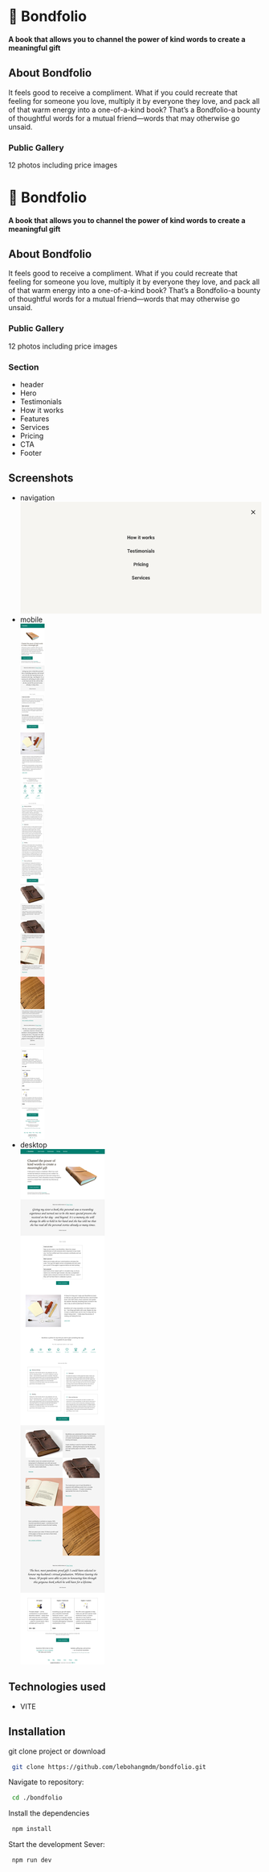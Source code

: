 
# 🔗 Bondfolio

#### A book that allows you to channel the power of kind words to create a meaningful gift

## About Bondfolio
It feels good to receive a compliment. What if you could recreate that feeling for someone you love, multiply it by everyone they love, and pack all of that warm energy into a one-of-a-kind book? That’s a Bondfolio-a bounty of thoughtful words for a mutual friend—words that may otherwise go unsaid. 

### Public Gallery
12 photos including price images

# 🔗 Bondfolio

#### A book that allows you to channel the power of kind words to create a meaningful gift

## About Bondfolio
It feels good to receive a compliment. What if you could recreate that feeling for someone you love, multiply it by everyone they love, and pack all of that warm energy into a one-of-a-kind book? That’s a Bondfolio-a bounty of thoughtful words for a mutual friend—words that may otherwise go unsaid. 

### Public Gallery
12 photos including price images

### Section
* header
* Hero
* Testimonials
* How it works
* Features
* Services
* Pricing
* CTA
* Footer



## Screenshots
* navigation <br />
![Navigation Screenshot](img/bondfolio-navigation.png)
* mobile <br />
![mobile Screenshot](img/bondfolio-mobile.png)
* desktop <br />
![desktop Screenshot](img/bondfolio-desktop.png)


## Technologies used
* VITE



## Installation

git clone project or download

```bash
 git clone https://github.com/lebohangmdm/bondfolio.git
```

Navigate to repository:

```bash
 cd ./bondfolio
```

Install the dependencies
```bash
 npm install
```

Start the development Sever:
```bash
 npm run dev
```

